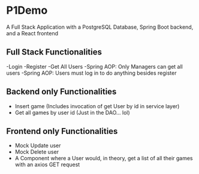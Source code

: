 # P1Demo
A Full Stack Application with a PostgreSQL Database, Spring Boot backend, and a React frontend

## Full Stack Functionalities
-Login
-Register
-Get All Users
-Spring AOP: Only Managers can get all users
-Spring AOP: Users must log in to do anything besides register

## Backend only Functionalities

- Insert game (Includes invocation of get User by id in service layer)
- Get all games by user id (Just in the DAO... lol)

## Frontend only Functionalities
- Mock Update user
- Mock Delete user
- A Component where a User would, in theory, get a list of all their games with an axios GET request
